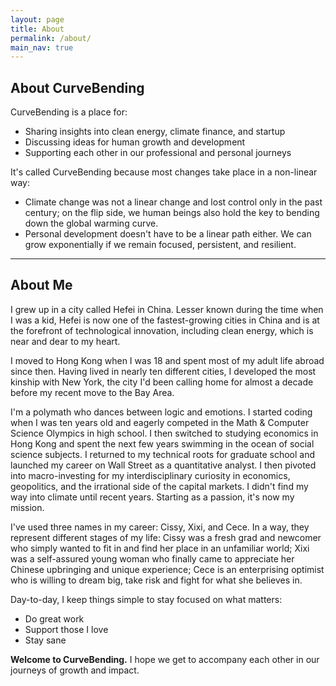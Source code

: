 ```yaml
---
layout: page
title: About
permalink: /about/
main_nav: true
---
```


## About CurveBending
CurveBending is a place for:
- Sharing insights into clean energy, climate finance, and startup
- Discussing ideas for human growth and development
- Supporting each other in our professional and personal journeys

It's called CurveBending because most changes take place in a non-linear way:
- Climate change was not a linear change and lost control only in the past century; on the flip side, we human beings also hold the key to bending down the global warming curve.
- Personal development doesn't have to be a linear path either. We can grow exponentially if we remain focused, persistent, and resilient.



------

## About Me

I grew up in a city called Hefei in China. Lesser known during the time when I was a kid, Hefei is now one of the fastest-growing cities in China and is at the forefront of technological innovation, including clean energy, which is near and dear to my heart.

I moved to Hong Kong when I was 18 and spent most of my adult life abroad since then. Having lived in nearly ten different cities, I developed the most kinship with New York, the city I'd been calling home for almost a decade before my recent move to the Bay Area.

I'm a polymath who dances between logic and emotions. I started coding when I was ten years old and eagerly competed in the Math & Computer Science Olympics in high school. I then switched to studying economics in Hong Kong and spent the next few years swimming in the ocean of social science subjects. I returned to my technical roots for graduate school and launched my career on Wall Street as a quantitative analyst. I then pivoted into macro-investing for my interdisciplinary curiosity in economics, geopolitics, and the irrational side of the capital markets. I didn't find my way into climate until recent years. Starting as a passion, it's now my mission.

I've used three names in my career: Cissy, Xixi, and Cece. In a way, they represent different stages of my life: Cissy was a fresh grad and newcomer who simply wanted to fit in and find her place in an unfamiliar world; Xixi was a self-assured young woman who finally came to appreciate her Chinese upbringing and unique experience; Cece is an enterprising optimist who is willing to dream big, take risk and fight for what she believes in.

Day-to-day, I keep things simple to stay focused on what matters:
- Do great work
- Support those I love
- Stay sane



**Welcome to CurveBending.** I hope we get to accompany each other in our journeys of growth and impact.
